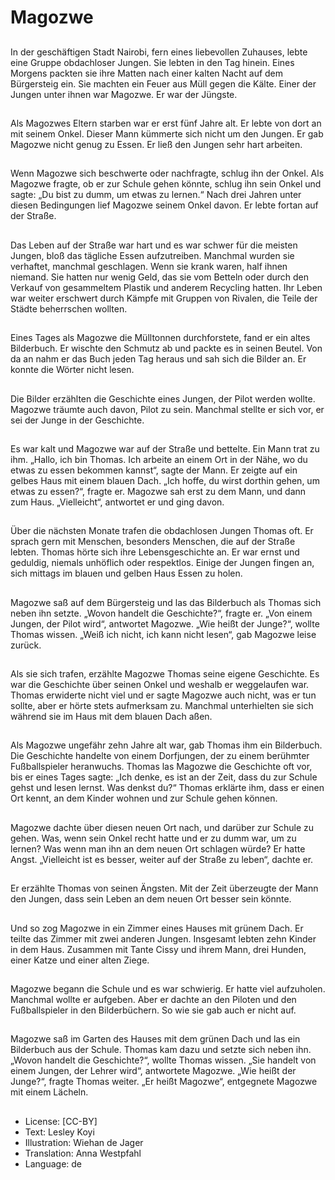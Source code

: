# Magozwe

##
In der geschäftigen Stadt Nairobi, fern eines liebevollen Zuhauses, lebte eine Gruppe obdachloser Jungen. Sie lebten in den Tag hinein. Eines Morgens packten sie ihre Matten nach einer kalten Nacht auf dem Bürgersteig ein. Sie machten ein Feuer aus Müll gegen die Kälte. Einer der Jungen unter ihnen war Magozwe. Er war der Jüngste.

##
Als Magozwes Eltern starben war er erst fünf Jahre alt. Er lebte von dort an mit seinem Onkel. Dieser Mann kümmerte sich nicht um den Jungen. Er gab Magozwe nicht genug zu Essen. Er ließ den Jungen sehr hart arbeiten.

##
Wenn Magozwe sich beschwerte oder nachfragte, schlug ihn der Onkel. Als Magozwe fragte, ob er zur Schule gehen könnte, schlug ihn sein Onkel und sagte: „Du bist zu dumm, um etwas zu lernen.“ Nach drei Jahren unter diesen Bedingungen lief Magozwe seinem Onkel davon. Er lebte fortan auf der Straße.

##
Das Leben auf der Straße war hart und es war schwer für die meisten Jungen, bloß das tägliche Essen aufzutreiben. Manchmal wurden sie verhaftet, manchmal geschlagen. Wenn sie krank waren, half ihnen niemand. Sie hatten nur wenig Geld, das sie vom Betteln oder durch den Verkauf von gesammeltem Plastik und anderem Recycling hatten. Ihr Leben war weiter erschwert durch Kämpfe mit Gruppen von Rivalen, die Teile der Städte beherrschen wollten.

##
Eines Tages als Magozwe die Mülltonnen durchforstete, fand er ein altes Bilderbuch. Er wischte den Schmutz ab und packte es in seinen Beutel. Von da an nahm er das Buch jeden Tag heraus und sah sich die Bilder an. Er konnte die Wörter nicht lesen.

##
Die Bilder erzählten die Geschichte eines Jungen, der Pilot werden wollte. Magozwe träumte auch davon, Pilot zu sein. Manchmal stellte er sich vor, er sei der Junge in der Geschichte.

##
Es war kalt und Magozwe war auf der Straße und bettelte. Ein Mann trat zu ihm. „Hallo, ich bin Thomas. Ich arbeite an einem Ort in der Nähe, wo du etwas zu essen bekommen kannst“, sagte der Mann. Er zeigte auf ein gelbes Haus mit einem blauen Dach. „Ich hoffe, du wirst dorthin gehen, um etwas zu essen?“, fragte er. Magozwe sah erst zu dem Mann, und dann zum Haus. „Vielleicht“, antwortet er und ging davon.

##
Über die nächsten Monate trafen die obdachlosen Jungen Thomas oft. Er sprach gern mit Menschen, besonders Menschen, die auf der Straße lebten. Thomas hörte sich ihre Lebensgeschichte an. Er war ernst und geduldig, niemals unhöflich oder respektlos. Einige der Jungen fingen an, sich mittags im blauen und gelben Haus Essen zu holen.

##
Magozwe saß auf dem Bürgersteig und las das Bilderbuch als Thomas sich neben ihn setzte. „Wovon handelt die Geschichte?“, fragte er. „Von einem Jungen, der Pilot wird“, antwortet Magozwe. „Wie heißt der Junge?“, wollte Thomas wissen. „Weiß ich nicht, ich kann nicht lesen“, gab Magozwe leise zurück.

##
Als sie sich trafen, erzählte Magozwe Thomas seine eigene Geschichte. Es war die Geschichte über seinen Onkel und weshalb er weggelaufen war. Thomas erwiderte nicht viel und er sagte Magozwe auch nicht, was er tun sollte, aber er hörte stets aufmerksam zu. Manchmal unterhielten sie sich während sie im Haus mit dem blauen Dach aßen.

##
Als Magozwe ungefähr zehn Jahre alt war, gab Thomas ihm ein Bilderbuch. Die Geschichte handelte von einem Dorfjungen, der zu einem berühmter Fußballspieler heranwuchs. Thomas las Magozwe die Geschichte oft vor, bis er eines Tages sagte: „Ich denke, es ist an der Zeit, dass du zur Schule gehst und lesen lernst. Was denkst du?“ Thomas erklärte ihm, dass er einen Ort kennt, an dem Kinder wohnen und zur Schule gehen können.

##
Magozwe dachte über diesen neuen Ort nach, und darüber zur Schule zu gehen. Was, wenn sein Onkel recht hatte und er zu dumm war, um zu lernen? Was wenn man ihn an dem neuen Ort schlagen würde? Er hatte Angst. „Vielleicht ist es besser, weiter auf der Straße zu leben“, dachte er.

##
Er erzählte Thomas von seinen Ängsten. Mit der Zeit überzeugte der Mann den Jungen, dass sein Leben an dem neuen Ort besser sein könnte.

##
Und so zog Magozwe in ein Zimmer eines Hauses mit grünem Dach. Er teilte das Zimmer mit zwei anderen Jungen. Insgesamt lebten zehn Kinder in dem Haus. Zusammen mit Tante Cissy und ihrem Mann, drei Hunden, einer Katze und einer alten Ziege.

##
Magozwe begann die Schule und es war schwierig. Er hatte viel aufzuholen. Manchmal wollte er aufgeben. Aber er dachte an den Piloten und den Fußballspieler in den Bilderbüchern. So wie sie gab auch er nicht auf.

##
Magozwe saß im Garten des Hauses mit dem grünen Dach und las ein Bilderbuch aus der Schule. Thomas kam dazu und setzte sich neben ihn. „Wovon handelt die Geschichte?“, wollte Thomas wissen. „Sie handelt von einem Jungen, der Lehrer wird“, antwortete Magozwe. „Wie heißt der Junge?“, fragte Thomas weiter. „Er heißt Magozwe“, entgegnete Magozwe mit einem Lächeln.

##
* License: [CC-BY]
* Text: Lesley Koyi
* Illustration: Wiehan de Jager
* Translation: Anna Westpfahl
* Language: de
